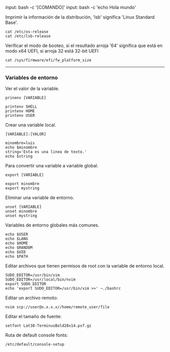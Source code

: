 input: bash -c '[COMANDO]'
input: bash -c 'echo Hola mundo'

Imprimir la información de la distribución, 'lsb' significa 'Linux Standard Base'.

	cat /etc/os-release
	cat /etc/lsb-release

Verificar el modo de booteo, si el resultado arroja '64' significa que está en modo x64 UEFI, si arroja 32 está 32-bit UEFI

	cat /sys/firmware/efi/fw_platform_size

---

### Variables de entorno

Ver el valor de la variable.

	prinenv [VARIABLE]

	printenv SHELL
	printenv HOME
	printenv USER

Crear una variable local.

	[VARIABLE]:[VALOR]

	minombre=luis
	echo $minombre
	string='Esta es una linea de texto.'
	echo $string

Para convertir una variable a variable global.

	export [VARIABLE]

	export minombre
	export mystring

Eliminar una variable de entorno.

	unset [VARIABLE]
	unset minombre
	unset mystring

Variables de entorno globales más comunes.

	echo $USER
	echo $LANG
	echo $HOME
	echo $RANDOM
	echo $UID
	echo $PATH

Editar archivos que tienen permisos de root con la variable de entorno local.

    SUDO_EDITOR=/usr/bin/vim
    SUDO_EDITOR=/usr/local/bin/nvim
    export SUDO_EDITOR
    echo 'export SUDO_EDITOR=/usr/bin/vim >>' ~./bashrc

Editar un archivo remoto:

    nvim scp://user@x.x.x.x//home/remote_user/file

Editar el tamaño de fuente:

    setfont Lat38-TerminusBold28x14.psf.gz

Ruta de default console fonts:

	/etc/default/console-setup
